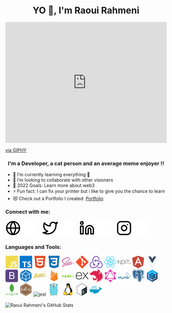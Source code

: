 <h1 align="center">YO 👋, I'm Raoui Rahmeni</h1>
<img align="right" src="https://giphy.com/embed/qgQUggAC3Pfv687qPC" width="100" />

<div style="width:100%;height:0;padding-bottom:75%;position:relative;"><iframe src="https://giphy.com/embed/qgQUggAC3Pfv687qPC" width="100%" height="100%" style="position:absolute" frameBorder="0" class="giphy-embed" allowFullScreen></iframe></div><p><a href="https://giphy.com/gifs/dommespace-domme-space-programador-qgQUggAC3Pfv687qPC">via GIPHY</a></p>
<h3 align="center" style>I'm a Developer, a cat person and an average meme enjoyer !!</h3>

- 🌱 I’m currently learning everything 🤣
- 👯 I’m looking to collaborate with other visioners
- 🥅 2022 Goals: Learn more about web3
- ⚡ Fun fact: I can fix your printer but i like to give you the chance to learn
- 😻 Check out a Portfolio I created: [Portfolio][website]

### Connect with me:

[![website](./img/globe-light.svg)](https://raouirahmeni.netlify.app#gh-light-mode-only)
[![website](./img/globe-dark.svg)](https://raouirahmeni.netlify.app#gh-dark-mode-only)
&nbsp;&nbsp;
[![website](./img/twitter-light.svg)](https://twitter.com/RaouiRahmeni#gh-light-mode-only)
[![website](./img/twitter-dark.svg)](https://twitter.com/RaouiRahmeni#gh-dark-mode-only)
&nbsp;&nbsp;
[![website](./img/linkedin-light.svg)](https://www.linkedin.com/in/raoui-rahmeni-b82642203#gh-light-mode-only)
[![website](./img/linkedin-dark.svg)](https://www.linkedin.com/in/raoui-rahmeni-b82642203#gh-dark-mode-only)
&nbsp;&nbsp;
[![website](./img/instagram-light.svg)](https://www.instagram.com/rahmeniraoui#gh-light-mode-only)
[![website](./img/instagram-dark.svg)](https://www.instagram.com/rahmeniraoui#gh-dark-mode-only)

### Languages and Tools:

<p align="left">
<img width="40" height="40" alt="javascript" src="./img/javascript-plain.svg"/>
<img width="40" height="40" alt="typescript" src="./img/typescript-plain.svg"/>
<img width="40" height="40" alt="HTML5" src="./img/html5-plain.svg"/>
<img width="40" height="40" alt="CSS3" src="./img/css3-plain.svg"/>
<img width="40" height="40" alt="sass" src="./img/sass-original.svg"/>
<img width="40" height="40" alt="git" src="./img/git-plain.svg"/>
<img width="40" height="40" alt="redux" src="./img/redux-original.svg"/>
<img width="40" height="40" alt="react" src="./img/react-original.svg"/>
<img width="40" height="40" alt="nextjs" src="./img/nextjs.svg"/>
<img width="40" height="40" alt="angular" src="./img/angularjs-plain.svg"/>
<img width="40" height="40" alt="vuejs" src="./img/vuejs-plain.svg"/>
<img width="40" height="40" alt="bootstrap" src="./img/bootstrap-plain.svg"/>
<img width="40" height="40" alt="webpack" src="./img/webpack-plain.svg"/>
<img width="40" height="40" alt="babel" src="./img/babel-original.svg"/>
<img width="40" height="40" alt="firebase" src="./img/firebase-plain.svg"/>
<img width="40" height="40" alt="nodejs" src="./img/nodejs-plain-wordmark.svg"/>
<img width="40" height="40" alt="express" src="./img/express-original.svg"/>
<img width="40" height="40" alt="nestjs" src="./img/nestjs-plain.svg"/>
<img width="40" height="40" alt="graphql" src="./img/graphql.svg"/>
<img width="40" height="40" alt="mysql" src="./img/mysql-plain-wordmark.svg"/>
<img width="40" height="40" alt="postgresql" src="./img/postgresql-plain.svg"/>
<img width="40" height="40" alt="sequelize" src="./img/sequelize-original.svg"/>
<img width="40" height="40" alt="mongodb" src="./img/mongodb-plain-wordmark.svg"/>
<img width="40" height="40" alt="mocha" src="./img/mocha-plain.svg"/>
<img src="https://www.vectorlogo.zone/logos/jestjsio/jestjsio-icon.svg" alt="jest" width="40" height="40"/>
<img width="40" height="40" alt="go" src="./img/go-original.svg"/>
<img width="40" height="40" alt="linux" src="./img/linux-original.svg"/>
<img width="40" height="40" alt="bash" src="./img/bash-original.svg"/>
<img width="40" height="40" alt="docker" src="./img/docker-plain.svg"/>

<br />
<br />

  <img align="left" alt="Raoui Rahmeni's GitHub Stats" src="https://github-readme-stats.vercel.app/api?username=RaouiRahmeni&show_icons=true&hide_border=false&title_color=ff652f&icon_color=FFE400&bg_color=09131B&text_color=ffffff&border_color=0c1a25" />

[website]: https://raouirahmeni.netlify.app/
[twitter]: https://twitter.com/RaouiRahmeni
[linkedin]: https://www.linkedin.com/in/raoui-rahmeni-b82642203/
[instagram]: https://www.instagram.com/rahmeniraoui/
